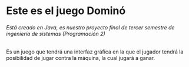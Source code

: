 # Este es el juego Dominó

###### Está creado en Java, es nuestro proyecto final de tercer semestre de ingeniería de sistemas (Programación 2)

Es un juego que tendrá una interfaz gráfica en la que el jugador tendrá la posibilidad de jugar contra la máquina, la cual jugará a ganar.

